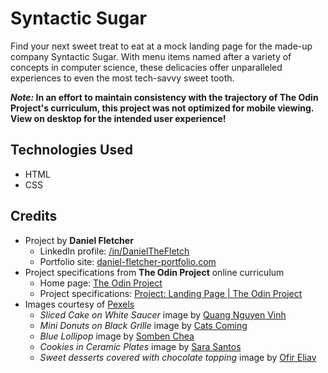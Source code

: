 # Syntactic Sugar

Find your next sweet treat to eat at a mock landing page for the made-up company Syntactic Sugar. With menu items named
after a variety of concepts in computer science, these delicacies offer unparalleled experiences to even the most
tech-savvy sweet tooth.

**_Note:_ In an effort to maintain consistency with the trajectory of The Odin Project's curriculum, this project was
not optimized for mobile viewing. View on desktop for the intended user experience!**

## Technologies Used

- HTML
- CSS

## Credits

- Project by **Daniel Fletcher**
    - LinkedIn profile: [/in/DanielTheFletch](https://www.linkedin.com/in/danielthefletch)
    - Portfolio site: [daniel-fletcher-portfolio.com](https://www.daniel-fletcher-portfolio.com)
- Project specifications from **The Odin Project** online curriculum
    - Home page: [The Odin Project](https://www.theodinproject.com/)
    - Project specifications: [Project: Landing Page | The Odin Project](https://www.theodinproject.com/lessons/foundations-landing-page)
- Images courtesy of [Pexels](https://www.pexels.com)
    - *Sliced Cake on White Saucer* image by [Quang Nguyen Vinh](https://www.pexels.com/@quang-nguyen-vinh-222549/)
    - *Mini Donuts on Black Grille* image by [Cats Coming](https://www.pexels.com/@catscoming/)
    - *Blue Lollipop* image by [Somben Chea](https://www.pexels.com/@cheasomben/)
    - *Cookies in Ceramic Plates* image by [Sara Santos](https://www.pexels.com/@sara-santos-381576/)
    - *Sweet desserts covered with chocolate topping* image by [Ofir Eliav](https://www.pexels.com/@ofir-eliav-2397652/)
